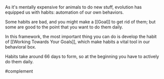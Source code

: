 As it's mentally expensive for animals to do new stuff, evolution has equipped us with habits: automation of our own behaviors.

Some habits are bad, and you might make a [[Goal]] to get rid of them; but some are good to the point that you want to do them daily.

In this framework, the most important thing you can do is develop the habit of [[Working Towards Your Goals]], which make habits a vital tool in our behavioral box.

Habits take around 66 days to form, so at the beginning you have to actively do them daily.

#complement 